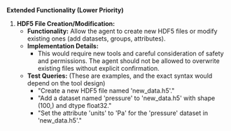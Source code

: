 **Extended Functionality (Lower Priority)**

1.  **HDF5 File Creation/Modification:**
    *   **Functionality:**  Allow the agent to create new HDF5 files or modify existing ones (add datasets, groups, attributes).
    *   **Implementation Details:**
        *   This would require new tools and careful consideration of safety and permissions.  The agent should not be allowed to overwrite existing files without explicit confirmation.
    *   **Test Queries:** (These are examples, and the exact syntax would depend on the tool design)
        *   "Create a new HDF5 file named 'new_data.h5'."
        *   "Add a dataset named 'pressure' to 'new_data.h5' with shape (100,) and dtype float32."
        *   "Set the attribute 'units' to 'Pa' for the 'pressure' dataset in 'new_data.h5'."
